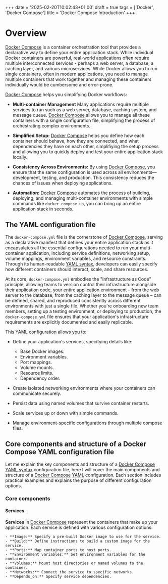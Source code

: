 +++
date = '2025-02-20T10:02:43+01:00'
draft = true
tags = ['Docker', 'Docker Compose']
title = 'Docker Compose Introduction'
+++


# Overview

[Docker Compose](https://docs.docker.com/compose/) is a container orchestration tool that provides a declarative way to define your entire application stack. While individual Docker containers are powerful, real-world applications often require multiple interconnected services - perhaps a web server, a database, a caching layer, and various microservices. While Docker allows you to run single containers, often in modern applications, you need to manage multiple containers that work together and managing these containers individually would be cumbersome and error-prone.

[Docker Compose](https://docs.docker.com/compose/) helps you simplifying Docker workflows:

- **Multi-container Management** Many applications require multiple services to run such as a web server, database, caching system, and message queue. [Docker Compose](https://docs.docker.com/compose/) allows you to manage all these containers with a single configuration file, simplifying the process of orchestrating complex environments.

- **Simplified Setup:** [Docker Compose](https://docs.docker.com/compose/) helps you define how each container should behave, how they are connected, and what dependencies they have on each other, simplifiying the setup process and allowing you to quickly deploy and test your entire application stack locally.

- **Consistency Across Environments:** By using [Docker Compose](https://docs.docker.com/compose/), you ensure that the same configuration is used across all environments—development, testing, and production. This consistency reduces the chances of issues when deploying applications.

- **Automation:** [Docker Compose](https://docs.docker.com/compose/) automates the process of building, deploying, and managing multi-container environments with simple commands like ```docker compose up```, you can bring up an entire application stack in seconds.


## The YAML configuration file

The ```docker-compose.yml``` file is the cornerstone of [Docker Compose](https://docs.docker.com/compose/), serving as a declarative manifest that defines your entire application stack as it encapsulates all the essential configurations needed to run your multi-container application, including service definitions, networking setup, volume mappings, environment variables, and resource constraints. Through its human-readable [YAML syntax](https://yaml.org/), developers can easily specify how different containers should interact, scale, and share resources.

At its core, ```docker-compose.yml``` embodies the "Infrastructure as Code" principle, allowing teams to version control their infrastructure alongside their application code, your entire application environment – from the web server to the database, from the caching layer to the message queue – can be defined, shared, and reproduced consistently across different environments with just a single file. Whether you're onboarding new team members, setting up a testing environment, or deploying to production, the ```docker-compose.yml``` file ensures that your application's infrastructure requirements are explicitly documented and easily replicable.

This [YAML](https://yaml.org/) configuration allows you to:

 - Define your application's services, specifying details like:
 
    - Base Docker images.
    - Environment variables.
    - Port mappings.
    - Volume mounts.
    - Resource limits.
    - Dependency order.

- Create isolated networking environments where your containers can communicate securely.
- Persist data using named volumes that survive container restarts.
- Scale services up or down with simple commands.
- Manage environment-specific configurations through multiple compose files.

## Core components and structure of a Docker Compose YAML configuration file

Let me explain the key components and structure of a [Docker Compose](https://docs.docker.com/compose/) [YAML syntax](https://yaml.org/) configuration file, here I will cover the main components and structure of a [Docker Compose](https://docs.docker.com/compose/) [YAML](https://yaml.org/) configuration. Each section includes practical examples and explains the purpose of different configuration options.

### Core components

#### Services.

**Services** in [Docker Compose](https://docs.docker.com/compose/) represent the containers that make up your application. Each service is defined with various configuration options:

    - **Image:** Specify a pre-built Docker image to use for the service.
    - **Build:** Define instructions to build a custom image for the service.
    - **Ports:** Map container ports to host ports.
    - **Environment variables:** Set environment variables for the container.
    - **Volumes:** Mount host directories or named volumes to the container.
    - **Networks:** Connect the service to specific networks.
    - **Depends_on:** Specify service dependencies.
